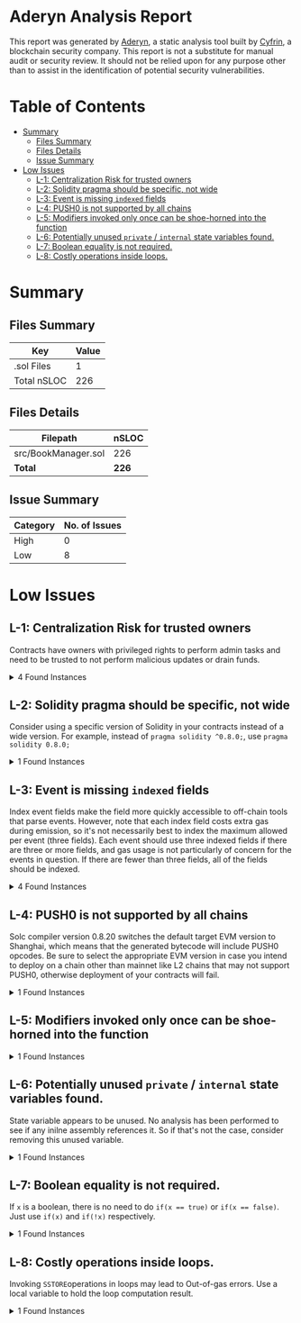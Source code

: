 # Aderyn Analysis Report

This report was generated by [Aderyn](https://github.com/Cyfrin/aderyn), a static analysis tool built by [Cyfrin](https://cyfrin.io), a blockchain security company. This report is not a substitute for manual audit or security review. It should not be relied upon for any purpose other than to assist in the identification of potential security vulnerabilities.
# Table of Contents

- [Summary](#summary)
  - [Files Summary](#files-summary)
  - [Files Details](#files-details)
  - [Issue Summary](#issue-summary)
- [Low Issues](#low-issues)
  - [L-1: Centralization Risk for trusted owners](#l-1-centralization-risk-for-trusted-owners)
  - [L-2: Solidity pragma should be specific, not wide](#l-2-solidity-pragma-should-be-specific-not-wide)
  - [L-3: Event is missing `indexed` fields](#l-3-event-is-missing-indexed-fields)
  - [L-4: PUSH0 is not supported by all chains](#l-4-push0-is-not-supported-by-all-chains)
  - [L-5: Modifiers invoked only once can be shoe-horned into the function](#l-5-modifiers-invoked-only-once-can-be-shoe-horned-into-the-function)
  - [L-6: Potentially unused `private` / `internal` state variables found.](#l-6-potentially-unused-private--internal-state-variables-found)
  - [L-7: Boolean equality is not required.](#l-7-boolean-equality-is-not-required)
  - [L-8: Costly operations inside loops.](#l-8-costly-operations-inside-loops)


# Summary

## Files Summary

| Key | Value |
| --- | --- |
| .sol Files | 1 |
| Total nSLOC | 226 |


## Files Details

| Filepath | nSLOC |
| --- | --- |
| src/BookManager.sol | 226 |
| **Total** | **226** |


## Issue Summary

| Category | No. of Issues |
| --- | --- |
| High | 0 |
| Low | 8 |


# Low Issues

## L-1: Centralization Risk for trusted owners

Contracts have owners with privileged rights to perform admin tasks and need to be trusted to not perform malicious updates or drain funds.

<details><summary>4 Found Instances</summary>


- Found in src/BookManager.sol [Line: 17](src/BookManager.sol#L17)

	```solidity
	contract BookManager is Ownable {
	```

- Found in src/BookManager.sol [Line: 83](src/BookManager.sol#L83)

	```solidity
		function addBook(uint256 _index, string memory _title) external onlyOwner {		
	```

- Found in src/BookManager.sol [Line: 103](src/BookManager.sol#L103)

	```solidity
		) external notFinalized(_bookIndex) onlyOwner {
	```

- Found in src/BookManager.sol [Line: 184](src/BookManager.sol#L184)

	```solidity
		) external onlyOwner {
	```

</details>



## L-2: Solidity pragma should be specific, not wide

Consider using a specific version of Solidity in your contracts instead of a wide version. For example, instead of `pragma solidity ^0.8.0;`, use `pragma solidity 0.8.0;`

<details><summary>1 Found Instances</summary>


- Found in src/BookManager.sol [Line: 2](src/BookManager.sol#L2)

	```solidity
	pragma solidity >=0.8.0 <0.9.0;
	```

</details>



## L-3: Event is missing `indexed` fields

Index event fields make the field more quickly accessible to off-chain tools that parse events. However, note that each index field costs extra gas during emission, so it's not necessarily best to index the maximum allowed per event (three fields). Each event should use three indexed fields if there are three or more fields, and gas usage is not particularly of concern for the events in question. If there are fewer than three fields, all of the fields should be indexed.

<details><summary>4 Found Instances</summary>


- Found in src/BookManager.sol [Line: 45](src/BookManager.sol#L45)

	```solidity
		event Book(
	```

- Found in src/BookManager.sol [Line: 50](src/BookManager.sol#L50)

	```solidity
		event Verse(
	```

- Found in src/BookManager.sol [Line: 60](src/BookManager.sol#L60)

	```solidity
		event Confirmation(address indexed confirmedBy, bytes verseId);
	```

- Found in src/BookManager.sol [Line: 62](src/BookManager.sol#L62)

	```solidity
		event Finalization(address indexed finalizedBy, bytes bookId);
	```

</details>



## L-4: PUSH0 is not supported by all chains

Solc compiler version 0.8.20 switches the default target EVM version to Shanghai, which means that the generated bytecode will include PUSH0 opcodes. Be sure to select the appropriate EVM version in case you intend to deploy on a chain other than mainnet like L2 chains that may not support PUSH0, otherwise deployment of your contracts will fail.

<details><summary>1 Found Instances</summary>


- Found in src/BookManager.sol [Line: 2](src/BookManager.sol#L2)

	```solidity
	pragma solidity >=0.8.0 <0.9.0;
	```

</details>



## L-5: Modifiers invoked only once can be shoe-horned into the function



<details><summary>1 Found Instances</summary>


- Found in src/BookManager.sol [Line: 64](src/BookManager.sol#L64)

	```solidity
		modifier notFinalized(uint256 bookIndex) {
	```

</details>



## L-6: Potentially unused `private` / `internal` state variables found.

State variable appears to be unused. No analysis has been performed to see if any inilne assembly references it. So if that's not the case, consider removing this unused variable.

<details><summary>1 Found Instances</summary>


- Found in src/BookManager.sol [Line: 18](src/BookManager.sol#L18)

	```solidity
		bool hasBeenFinalized;
	```

</details>



## L-7: Boolean equality is not required.

If `x` is a boolean, there is no need to do `if(x == true)` or `if(x == false)`. Just use `if(x)` and `if(!x)` respectively.

<details><summary>1 Found Instances</summary>


- Found in src/BookManager.sol [Line: 186](src/BookManager.sol#L186)

	```solidity
			require(thisBook.hasBeenFinalized == false, "This Book has already been finalized.");
	```

</details>



## L-8: Costly operations inside loops.

Invoking `SSTORE`operations in loops may lead to Out-of-gas errors. Use a local variable to hold the loop computation result.

<details><summary>1 Found Instances</summary>


- Found in src/BookManager.sol [Line: 141](src/BookManager.sol#L141)

	```solidity
			for (uint256 i = 0; i < length; i++) {
	```

</details>



